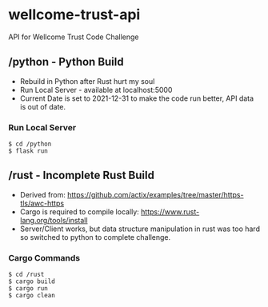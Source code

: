 # wellcome-trust-api
API for Wellcome Trust Code Challenge

##  /python - Python Build
- Rebuild in Python after Rust hurt my soul
- Run Local Server - available at localhost:5000
- Current Date is set to 2021-12-31 to make the code run better, API data is out of date.

###  Run Local Server
```
$ cd /python
$ flask run
```

##  /rust - Incomplete Rust Build
- Derived from: https://github.com/actix/examples/tree/master/https-tls/awc-https
- Cargo is required to compile locally: https://www.rust-lang.org/tools/install
- Server/Client works, but data structure manipulation in rust was too hard so switched to python to complete challenge.

###  Cargo Commands

```
$ cd /rust
$ cargo build
$ cargo run
$ cargo clean
```
